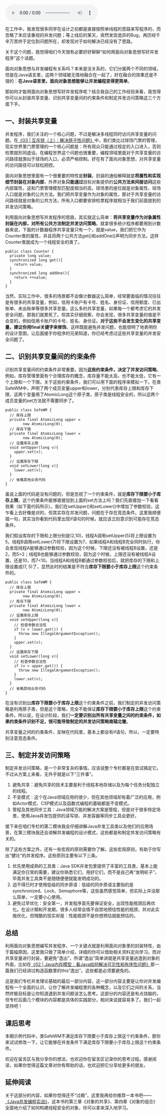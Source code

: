 <audio title="12 _ 如何用面向对象思想写好并发程序？" src="https://static001.geekbang.org/resource/audio/42/36/42b535904316f092b21379de2ab9c936.mp3" controls="controls"></audio> 
<p>在工作中，我发现很多同学在设计之初都是直接按照单线程的思路来写程序的，而忽略了本应该重视的并发问题；等上线后的某天，突然发现诡异的Bug，再历经千辛万苦终于定位到问题所在，却发现对于如何解决已经没有了思路。</p><p>关于这个问题，我觉得咱们今天很有必要好好聊聊“如何用面向对象思想写好并发程序”这个话题。</p><p>面向对象思想与并发编程有关系吗？本来是没关系的，它们分属两个不同的领域，但是在Java语言里，这两个领域被无情地融合在一起了，好在融合的效果还是不错的：<strong>在Java语言里，面向对象思想能够让并发编程变得更简单</strong>。</p><p>那如何才能用面向对象思想写好并发程序呢？结合我自己的工作经验来看，我觉得你可以从封装共享变量、识别共享变量间的约束条件和制定并发访问策略这三个方面下手。</p><h2>一、封装共享变量</h2><p>并发程序，我们关注的一个核心问题，不过是解决多线程同时访问共享变量的问题。在<a href="https://time.geekbang.org/column/article/84344">《03 | 互斥锁（上）：解决原子性问题》</a>中，我们类比过球场门票的管理，现实世界里门票管理的一个核心问题是：所有观众只能通过规定的入口进入，否则检票就形同虚设。在编程世界这个问题也很重要，编程领域里面对于共享变量的访问路径就类似于球场的入口，必须严格控制。好在有了面向对象思想，对共享变量的访问路径可以轻松把控。</p><!-- [[[read_end]]] --><p>面向对象思想里面有一个很重要的特性是<strong>封装</strong>，封装的通俗解释就是<strong>将属性和实现细节封装在对象内部</strong>，外界对象<strong>只能通过</strong>目标对象提供的<strong>公共方法来间接访问</strong>这些内部属性，这和门票管理模型匹配度相当的高，球场里的座位就是对象属性，球场入口就是对象的公共方法。我们把共享变量作为对象的属性，那对于共享变量的访问路径就是对象的公共方法，所有入口都要安排检票程序就相当于我们前面提到的并发访问策略。</p><p>利用面向对象思想写并发程序的思路，其实就这么简单：<strong>将共享变量作为对象属性封装在内部，对所有公共方法制定并发访问策略</strong>。就拿很多统计程序都要用到计数器来说，下面的计数器程序共享变量只有一个，就是value，我们把它作为Counter类的属性，并且将两个公共方法get()和addOne()声明为同步方法，这样Counter类就成为一个线程安全的类了。</p><pre><code>public class Counter {
  private long value;
  synchronized long get(){
    return value;
  }
  synchronized long addOne(){
    return ++value;
  }
}
</code></pre><p>当然，实际工作中，很多的场景都不会像计数器这么简单，经常要面临的情况往往是有很多的共享变量，例如，信用卡账户有卡号、姓名、身份证、信用额度、已出账单、未出账单等很多共享变量。这么多的共享变量，如果每一个都考虑它的并发安全问题，那我们就累死了。但其实仔细观察，你会发现，很多共享变量的值是不会变的，例如信用卡账户的卡号、姓名、身份证。<strong>对于这些不会发生变化的共享变量，建议你用final关键字来修饰</strong>。这样既能避免并发问题，也能很明了地表明你的设计意图，让后面接手你程序的兄弟知道，你已经考虑过这些共享变量的并发安全问题了。</p><h2>二、识别共享变量间的约束条件</h2><p>识别共享变量间的约束条件非常重要。因为<strong>这些约束条件，决定了并发访问策略</strong>。例如，库存管理里面有个合理库存的概念，库存量不能太高，也不能太低，它有一个上限和一个下限。关于这些约束条件，我们可以用下面的程序来模拟一下。在类SafeWM中，声明了两个成员变量upper和lower，分别代表库存上限和库存下限，这两个变量用了AtomicLong这个原子类，原子类是线程安全的，所以这两个成员变量的set方法就不需要同步了。</p><pre><code>public class SafeWM {
  // 库存上限
  private final AtomicLong upper =
        new AtomicLong(0);
  // 库存下限
  private final AtomicLong lower =
        new AtomicLong(0);
  // 设置库存上限
  void setUpper(long v){
    upper.set(v);
  }
  // 设置库存下限
  void setLower(long v){
    lower.set(v);
  }
  // 省略其他业务代码
}
</code></pre><p>虽说上面的代码是没有问题的，但是忽视了一个约束条件，就是<strong>库存下限要小于库存上限</strong>，这个约束条件能够直接加到上面的set方法上吗？我们先直接加一下看看效果（如下面代码所示）。我们在setUpper()和setLower()中增加了参数校验，这乍看上去好像是对的，但其实存在并发问题，问题在于存在竞态条件。这里我顺便插一句，其实当你看到代码里出现if语句的时候，就应该立刻意识到可能存在竞态条件。</p><p>我们假设库存的下限和上限分别是(2,10)，线程A调用setUpper(5)将上限设置为5，线程B调用setLower(7)将下限设置为7，如果线程A和线程B完全同时执行，你会发现线程A能够通过参数校验，因为这个时候，下限还没有被线程B设置，还是2，而5&gt;2；线程B也能够通过参数校验，因为这个时候，上限还没有被线程A设置，还是10，而7&lt;10。当线程A和线程B都通过参数校验后，就把库存的下限和上限设置成(7, 5)了，显然此时的结果是不符合<strong>库存下限要小于库存上限</strong>这个约束条件的。</p><pre><code>public class SafeWM {
  // 库存上限
  private final AtomicLong upper =
        new AtomicLong(0);
  // 库存下限
  private final AtomicLong lower =
        new AtomicLong(0);
  // 设置库存上限
  void setUpper(long v){
    // 检查参数合法性
    if (v &lt; lower.get()) {
      throw new IllegalArgumentException();
    }
    upper.set(v);
  }
  // 设置库存下限
  void setLower(long v){
    // 检查参数合法性
    if (v &gt; upper.get()) {
      throw new IllegalArgumentException();
    }
    lower.set(v);
  }
  // 省略其他业务代码
}
</code></pre><p>在没有识别出<strong>库存下限要小于库存上限</strong>这个约束条件之前，我们制定的并发访问策略是利用原子类，但是这个策略，完全不能保证<strong>库存下限要小于库存上限</strong>这个约束条件。所以说，在设计阶段，我们<strong>一定要识别出所有共享变量之间的约束条件，如果约束条件识别不足，很可能导致制定的并发访问策略南辕北辙</strong>。</p><p>共享变量之间的约束条件，反映在代码里，基本上都会有if语句，所以，一定要特别注意竞态条件。</p><h2>三、制定并发访问策略</h2><p>制定并发访问策略，是一个非常复杂的事情。应该说整个专栏都是在尝试搞定它。不过从方案上来看，无外乎就是以下“三件事”。</p><ol>
<li>避免共享：避免共享的技术主要是利于线程本地存储以及为每个任务分配独立的线程。</li>
<li>不变模式：这个在Java领域应用的很少，但在其他领域却有着广泛的应用，例如Actor模式、CSP模式以及函数式编程的基础都是不变模式。</li>
<li>管程及其他同步工具：Java领域万能的解决方案是管程，但是对于很多特定场景，使用Java并发包提供的读写锁、并发容器等同步工具会更好。</li>
</ol><p>接下来在咱们专栏的第二模块我会仔细讲解Java并发工具类以及他们的应用场景，在第三模块我还会讲解并发编程的设计模式，这些都是和制定并发访问策略有关的。</p><p>除了这些方案之外，还有一些宏观的原则需要你了解。这些宏观原则，有助于你写出“健壮”的并发程序。这些原则主要有以下三条。</p><ol>
<li>优先使用成熟的工具类：Java SDK并发包里提供了丰富的工具类，基本上能满足你日常的需要，建议你熟悉它们，用好它们，而不是自己再“发明轮子”，毕竟并发工具类不是随随便便就能发明成功的。</li>
<li>迫不得已时才使用低级的同步原语：低级的同步原语主要指的是synchronized、Lock、Semaphore等，这些虽然感觉简单，但实际上并没那么简单，一定要小心使用。</li>
<li>避免过早优化：安全第一，并发程序首先要保证安全，出现性能瓶颈后再优化。在设计期和开发期，很多人经常会情不自禁地预估性能的瓶颈，并对此实施优化，但残酷的现实却是：性能瓶颈不是你想预估就能预估的。</li>
</ol><h2>总结</h2><p>利用面向对象思想编写并发程序，一个关键点就是利用面向对象里的封装特性，由于篇幅原因，这里我只做了简单介绍，详细的你可以借助相关资料定向学习。而对共享变量进行封装，要避免“逸出”，所谓“逸出”简单讲就是共享变量逃逸到对象的外面，比如在<a href="https://time.geekbang.org/column/article/84017">《02 | Java内存模型：看Java如何解决可见性和有序性问题》</a>那一篇我们已经讲过构造函数里的this“逸出”。这些都是必须要避免的。</p><p>这是我们专栏并发理论基础的最后一部分内容，这一部分内容主要是让你对并发编程有一个全面的认识，让你了解并发编程里的各种概念，以及它们之间的关系，当然终极目标是让你知道遇到并发问题该怎么思考。这部分的内容还是有点烧脑的，但专栏后面几个模块的内容都是具体的实践部分，相对来说就容易多了。我们一起坚持吧！</p><h2>课后思考</h2><p>本期示例代码中，类SafeWM不满足库存下限要小于库存上限这个约束条件，那你来试试修改一下，让它能够在并发条件下满足库存下限要小于库存上限这个约束条件。</p><p>欢迎在留言区与我分享你的想法，也欢迎你在留言区记录你的思考过程。感谢阅读，如果你觉得这篇文章对你有帮助的话，也欢迎把它分享给更多的朋友。</p><h2>延伸阅读</h2><p>关于这部分的内容，如果你觉得还不“过瘾”，这里我再给你推荐一本书吧——<a href="time://mall?url=https%3A%2F%2Fh5.youzan.com%2Fv2%2Fgoods%2F2758xqdzr6uuw">《Java并发编程实战》</a>，这本书的第三章《对象的共享》、第四章《对象的组合》全面地介绍了如何构建线程安全的对象，你可以拿来深入地学习。</p><p></p>